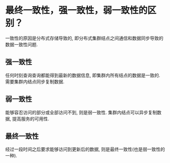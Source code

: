 # 最终一致性，强一致性，弱一致性的区别？

一致性的原因是分布式存储导致的, 即分布式集群结点之间通信和数据同步导致的数据一致性问题.

## 强一致性

任何时刻查询查询都能得到最新的数据信息, 即集群内所有结点的数据是一致的. 需要集群内结点同步复制数据.

## 弱一致性

能够容忍访问的部分或全部访问不到, 则是弱一致性. 集群内结点可以异步复制数据, 提高服务的可用性.

## 最终一致性

经过一段时间之后要求能够访问到更新后的数据, 则是最终一致性(也是弱一致性的一种). 
